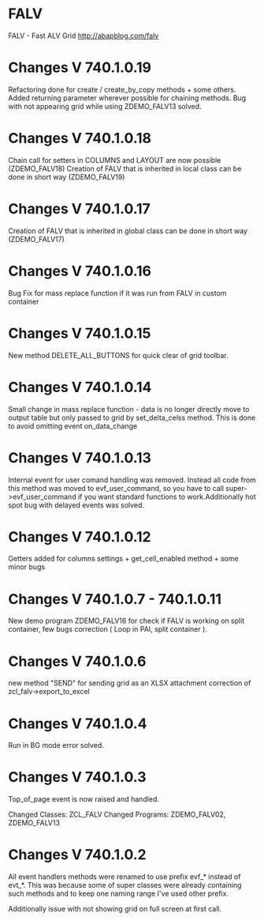 # FALV
FALV - Fast ALV Grid
http://abapblog.com/falv

# Changes V 740.1.0.19 
Refactoring done for create / create_by_copy methods + some others. Added returning parameter wherever possible for chaining methods.
Bug with not appearing grid while using ZDEMO_FALV13 solved.

# Changes V 740.1.0.18 
Chain call for setters in COLUMNS and LAYOUT are now possible (ZDEMO_FALV18)
Creation of FALV that is inherited in local class can be done in short way (ZDEMO_FALV19)

# Changes V 740.1.0.17 
Creation of FALV that is inherited in global class can be done in short way (ZDEMO_FALV17)

# Changes V 740.1.0.16 
Bug Fix for mass replace function if it was run from FALV in custom container
# Changes V 740.1.0.15 

New method DELETE_ALL_BUTTONS for quick clear of grid toolbar.

# Changes V 740.1.0.14

Small change in mass replace function - data is no longer directly move to output table but only passed to grid by set_delta_celss method. This is done to avoid omitting event on_data_change

# Changes V 740.1.0.13

Internal event for user comand handling was removed. Instead all code from this method was moved to evf_user_command, so you have to call super->evf_user_command if you want standard functions to work.Additionally hot spot bug with delayed events was solved.

# Changes V 740.1.0.12

Getters added for columns settings + get_cell_enabled method + some minor bugs

# Changes V 740.1.0.7 - 740.1.0.11

New demo program ZDEMO_FALV16 for check if FALV is working on split container, few bugs correction ( Loop in PAI, split container ).

# Changes V 740.1.0.6

new method "SEND" for sending grid as an XLSX attachment correction of zcl_falv->export_to_excel

# Changes V 740.1.0.4

Run in BG mode error solved.

# Changes V 740.1.0.3

Top_of_page event is now raised and handled.

Changed Classes: ZCL_FALV Changed Programs: ZDEMO_FALV02, ZDEMO_FALV13

# Changes V 740.1.0.2

All event handlers methods were renamed to use prefix evf_* instead of evt_*. This was because some of super classes were already containing such methods and to keep one naming range I've used other prefix.

Additionally issue with not showing grid on full screen at first call.
